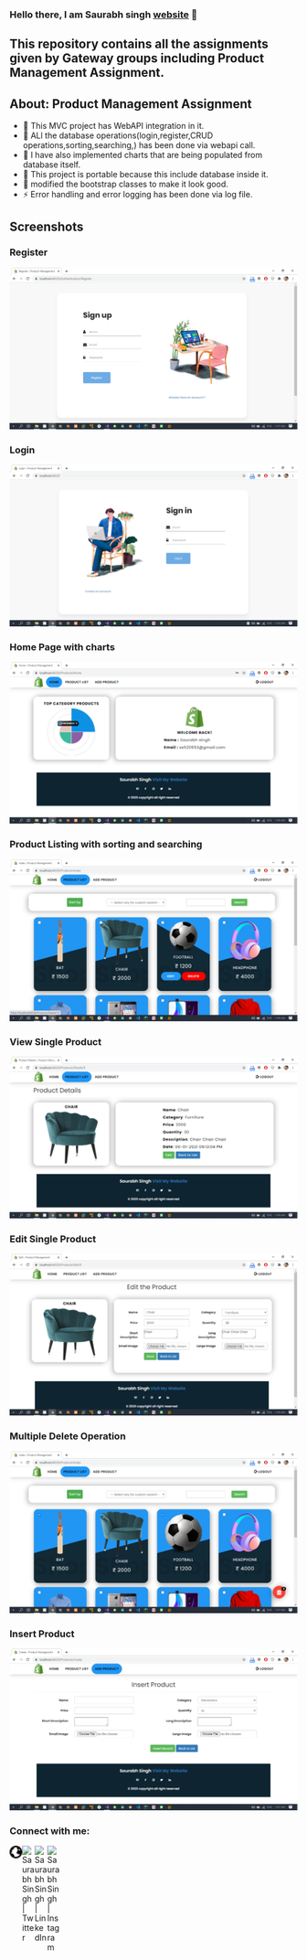 ### Hello there, I am Saurabh singh [website] 👋
## This repository contains all the assignments given by Gateway groups including Product Management Assignment.
## About: Product Management Assignment
- 🔭 This MVC project has WebAPI integration in it.
- 🌱 ALl the database operations(login,register,CRUD operations,sorting,searching,) has been done via webapi call.
- 🔭 I have also implemented charts that are being populated from database itself.
- 👯 This project is portable because this include database inside it.
- 🥅 modified the bootstrap classes to make it look good.
- ⚡ Error handling and error logging has been done via log file.

## Screenshots

### Register

<div>
    <img src="/Product Management Assignment/ProductManagementMVC/ScreenShots/register.png"/> 
</div>

### Login

<div>
    <img src="/Product Management Assignment/ProductManagementMVC/ScreenShots/login.png"/> 
</div>

### Home Page with charts

<div>
    <img src="/Product Management Assignment/ProductManagementMVC/ScreenShots/homePage.png"/> 
</div>

### Product Listing with sorting and searching

<div>
    <img src="/Product Management Assignment/ProductManagementMVC/ScreenShots/productListing.png"/> 
</div>

### View Single Product

<div>
    <img src="/Product Management Assignment/ProductManagementMVC/ScreenShots/ViewProduct.png"/> 
</div>

### Edit Single Product

<div>
    <img src="/Product Management Assignment/ProductManagementMVC/ScreenShots/EditProduct.png"/> 
</div>

### Multiple Delete Operation

<div>
    <img src="/Product Management Assignment/ProductManagementMVC/ScreenShots/Multidelete.png"/> 
</div>

### Insert Product

<div>
    <img src="/Product Management Assignment/ProductManagementMVC/ScreenShots/InsertProduct.png"/> 
</div>


### Connect with me:

[<img align="left" alt="developersaurabh.ml" width="22px" src="https://raw.githubusercontent.com/iconic/open-iconic/master/svg/globe.svg" />][website]
[<img align="left" alt="Saurabh Singh | Twitter" width="22px" src="https://cdn.jsdelivr.net/npm/simple-icons@v3/icons/twitter.svg" />][twitter]
[<img align="left" alt="Saurabh Singh | LinkedIn" width="22px" src="https://cdn.jsdelivr.net/npm/simple-icons@v3/icons/linkedin.svg" />][linkedin]
[<img align="left" alt="Saurabh Singh | Instagram" width="22px" src="https://cdn.jsdelivr.net/npm/simple-icons@v3/icons/instagram.svg" />][instagram]

<br />

[website]: https://saurabhsingh.ml
[twitter]: https://twitter.com/Saurabh89157654
[instagram]: https://instagram.com/damn_rajput/
[linkedin]: https://linkedin.com/in/saurabh-singh-42a727148/
